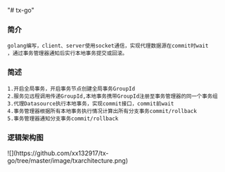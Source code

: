 "# tx-go" 

<h3>简介</h3>

    golang编写，client、server使用socket通信，实现代理数据源在commit时wait
    ，通过事务管理器通知后实行本地事务提交或回滚。
    
<h3>简述</h3>

    1.开启全局事务，开启事务节点创建全局事务GroupId    
    2.服务见远程调用传递GroupId,本地事务携带GroupId注册至事务管理器的同一个事务组  
    3.代理Datasource执行本地事务，实现commit接口，commit前wait   
    4.事务管理器根据所有本地事务执行情况计算出所有分支事务commit/rollback     
    5.事务管理器通知分支事务commit/rollback  

<h3>逻辑架构图</h3>
![](https://github.com/xx132917/tx-go/tree/master/image/txarchitecture.png)
